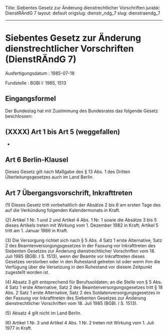 Title: Siebentes Gesetz zur Änderung dienstrechtlicher Vorschriften
jurabk: DienstRÄndG 7
layout: default
origslug: dienstr_ndg_7
slug: dienstraendg_7

---

# Siebentes Gesetz zur Änderung dienstrechtlicher Vorschriften (DienstRÄndG 7)

Ausfertigungsdatum
:   1985-07-18

Fundstelle
:   BGBl I: 1985, 1513



## Eingangsformel

Der Bundestag hat mit Zustimmung des Bundesrates das folgende Gesetz
beschlossen:


## (XXXX) Art 1 bis Art 5 (weggefallen)

-


## Art 6 Berlin-Klausel

Dieses Gesetz gilt nach Maßgabe des § 13 Abs. 1 des Dritten
Überleitungsgesetzes auch im Land Berlin.


## Art 7 Übergangsvorschrift, Inkrafttreten

(1) Dieses Gesetz tritt vorbehaltlich der Absätze 2 bis 6 am ersten
Tage des auf die Verkündung folgenden Kalendermonats in Kraft.

(2) Artikel 1 Nr. 1 und 2 und Artikel 4 Abs. 1 Nr. 1 sowie die Absätze
3 bis 5 dieses Artikels treten mit Wirkung vom 1. Dezember 1982 in
Kraft; Artikel 5 tritt am 1. Januar 1986 in Kraft.

(3) Die Versorgung richtet sich nach § 5 Abs. 4 Satz 1 erste
Alternative, Satz 2 des Beamtenversorgungsgesetzes in der Fassung vor
Inkrafttreten des Siebenten Gesetzes zur Änderung dienstrechtlicher
Vorschriften vom 18. Juli 1985 (BGBl. I S. 1513), wenn der Beamte vor
Inkrafttreten dieses Gesetzes verstorben oder in den Ruhestand
getreten ist oder wenn ihm die Verfügung über die Versetzung in den
Ruhestand vor diesem Zeitpunkt zugestellt worden ist.

(4) Absatz 3 gilt entsprechend für Berufssoldaten; an die Stelle von §
5 Abs. 4 Satz 1 erste Alternative, Satz 2 des
Beamtenversorgungsgesetzes tritt § 18 Abs. 2 Satz 1 erste Alternative,
Satz 2 des Soldatenversorgungsgesetzes in der Fassung vor
Inkrafttreten des Siebenten Gesetzes zur Änderung dienstrechtlicher
Vorschriften vom 18. Juli 1985 (BGBl. I S. 1513).

(5) Absatz 4 gilt nicht im Land Berlin.

(6) Artikel 1 Nr. 3 und Artikel 4 Abs. 1 Nr. 2 treten mit Wirkung vom
1\. Juli 1977 in Kraft.

